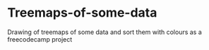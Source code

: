 # Treemaps-of-some-data
Drawing of treemaps of some data and sort them with colours as a freecodecamp project
